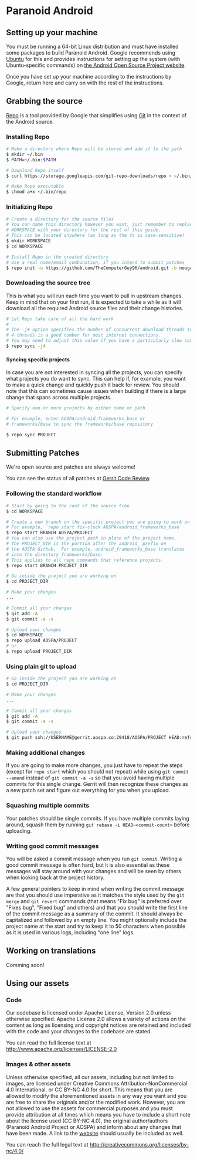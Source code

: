 # Paranoid Android #

## Setting up your machine ##

You must be running a 64-bit Linux distribution and must have installed some packages to build
Paranoid Android. Google recommends using [Ubuntu](http://www.ubuntu.com/download/desktop) for
this and provides instructions for setting up the system (with Ubuntu-specific commands) on
[the Android Open Source Project website](https://source.android.com/source/initializing.html#setting-up-a-linux-build-environment).

Once you have set up your machine according to the instructions by Google, return here and carry
on with the rest of the instructions.

## Grabbing the source ##

[Repo](http://source.android.com/source/developing.html) is a tool provided by Google that
simplifies using [Git](http://git-scm.com/book) in the context of the Android source.

### Installing Repo ###

```bash
# Make a directory where Repo will be stored and add it to the path
$ mkdir ~/.bin
$ PATH=~/.bin:$PATH

# Download Repo itself
$ curl https://storage.googleapis.com/git-repo-downloads/repo > ~/.bin/repo

# Make Repo executable
$ chmod a+x ~/.bin/repo
```

### Initializing Repo ###

```bash
# Create a directory for the source files
# You can name this directory however you want, just remember to replace
# WORKSPACE with your directory for the rest of this guide.
# This can be located anywhere (as long as the fs is case-sensitive)
$ mkdir WORKSPACE
$ cd WORKSPACE

# Install Repo in the created directory
# Use a real name/email combination, if you intend to submit patches
$ repo init -u https://github.com/TheComputerGuy96/android.git -b nougat-mr1
```

### Downloading the source tree ###

This is what you will run each time you want to pull in upstream changes. Keep in mind that on your
first run, it is expected to take a while as it will download all the required Android source files
and their change histories.

```bash
# Let Repo take care of all the hard work
#
# The -j# option specifies the number of concurrent download threads to run.
# 4 threads is a good number for most internet connections.
# You may need to adjust this value if you have a particularly slow connection.
$ repo sync -j4
```

#### Syncing specific projects ####

In case you are not interested in syncing all the projects, you can specify what projects you do
want to sync. This can help if, for example, you want to make a quick change and quickly push it
back for review. You should note that this can sometimes cause issues when building if there is
a large change that spans across multiple projects.

```bash
# Specify one or more projects by either name or path

# For example, enter AOSPA/android_frameworks_base or
# frameworks/base to sync the frameworks/base repository

$ repo sync PROJECT
```

## Submitting Patches ##

We're open source and patches are always welcome!

You can see the status of all patches at [Gerrit Code Review](https://gerrit.aospa.co/).

### Following the standard workflow ###

```bash
# Start by going to the root of the source tree
$ cd WORKSPACE

# Create a new branch on the specific project you are going to work on
# For example, `repo start fix-clock AOSPA/android_frameworks_base`
$ repo start BRANCH AOSPA/PROJECT
# You can also use the project path in place of the project name.
# The PROJECT_DIR is the portion after the android_ prefix on
# the AOSPA Github.  For example, android_frameworks_base translates
# into the directory frameworks/base.
# This applies to all repo commands that reference projects.
$ repo start BRANCH PROJECT_DIR

# Go inside the project you are working on
$ cd PROJECT_DIR

# Make your changes
...

# Commit all your changes
$ git add -A
$ git commit -a -s

# Upload your changes
$ cd WORKSPACE
$ repo upload AOSPA/PROJECT
# or
$ repo upload PROJECT_DIR
```
### Using plain git to upload ###

```bash
# Go inside the project you are working on
$ cd PROJECT_DIR

# Make your changes
...

# Commit all your changes
$ git add -A
$ git commit -a -s

# Upload your changes
$ git push ssh://USERNAME@gerrit.aospa.co:29418/AOSPA/PROJECT HEAD:refs/for/nougat-mr1
```

### Making additional changes ###

If you are going to make more changes, you just have to repeat the steps (except for `repo start`
which you should not repeat) while using `git commit --amend` instead of `git commit -a -s` so that
you avoid having multiple commits for this single change. Gerrit will then recognize these changes
as a new patch set and figure out everything for you when you upload.

### Squashing multiple commits ###

Your patches should be single commits. If you have multiple commits laying around, squash them by
running `git rebase -i HEAD~<commit-count>` before uploading.

### Writing good commit messages ###

You will be asked a commit message when you run `git commit`. Writing a good commit message is
often hard, but it is also essential as these messages will stay around with your changes and
will be seen by others when looking back at the project history.

A few general pointers to keep in mind when writing the commit message are that you should use
imperative as it matches the style used by the `git merge` and `git revert` commands (that means
"Fix bug" is preferred over "Fixes bug", "Fixed bug" and others) and that you should write the
first line of the commit message as a summary of the commit. It should always be capitalized and
followed by an empty line. You might optionally include the project name at the start and try to
keep it to 50 characters when possible as it is used in various logs, including "one line" logs.

## Working on translations ##

Comming soon!

## Using our assets ##

### Code ###

Our codebase is licensed under Apache License, Version 2.0 unless otherwise specified. Apache
License 2.0 allows a variety of actions on the content as long as licensing and copyright
notices are retained and included with the code and your changes to the codebase are stated.

You can read the full license text at http://www.apache.org/licenses/LICENSE-2.0

### Images & other assets ###

Unless otherwise specified, all our assets, including but not limited to images, are licensed
under Creative Commons Attribution-NonCommercial 4.0 International, or CC BY-NC 4.0 for short.
This means that you are allowed to modify the aforementioned assets in any way you want and
you are free to share the originals and/or the modified work. However, you are not allowed
to use the assets for commercial purposes and you must provide attribution at all times which
means you have to include a short note about the license used (CC BY-NC 4.0), the original
author/authors (Paranoid Android Project or AOSPA) and inform about any changes that have been
made. A link to the [website](http://aospa.co/) should usually be included as well.

You can reach the full legal text at http://creativecommons.org/licenses/by-nc/4.0/
